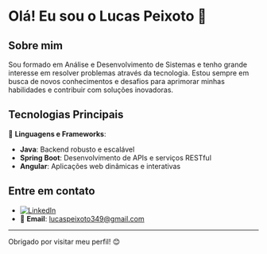 # Olá! Eu sou o Lucas Peixoto 👋

## Sobre mim
Sou formado em Análise e Desenvolvimento de Sistemas e tenho grande interesse em resolver problemas através da tecnologia. Estou sempre em busca de novos conhecimentos e desafios para aprimorar minhas habilidades e contribuir com soluções inovadoras.

## Tecnologias Principais
🚀 **Linguagens e Frameworks**:
- **Java**: Backend robusto e escalável
- **Spring Boot**: Desenvolvimento de APIs e serviços RESTful
- **Angular**: Aplicações web dinâmicas e interativas

## Entre em contato
- [![LinkedIn](https://img.shields.io/badge/LinkedIn-0077B5?style=for-the-badge&logo=linkedin&logoColor=white)](https://www.linkedin.com/in/lucas-peixoto-ti/)
- 📧 **Email**: [lucaspeixoto349@gmail.com](mailto:lucaspeixoto349@gmail.com)

---

Obrigado por visitar meu perfil! 😊
